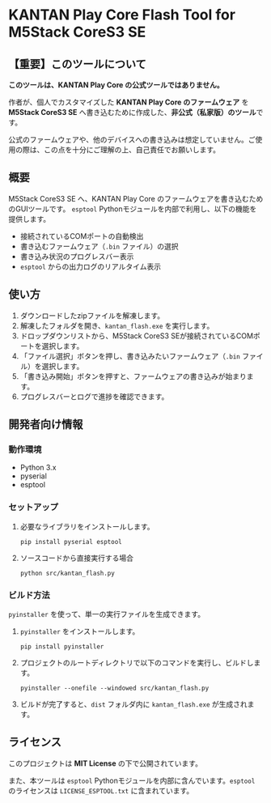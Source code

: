 # KANTAN Play Core Flash Tool for M5Stack CoreS3 SE

## 【重要】このツールについて

**このツールは、KANTAN Play Core の公式ツールではありません。**

作者が、個人でカスタマイズした **KANTAN Play Core のファームウェア** を **M5Stack CoreS3 SE** へ書き込むために作成した、**非公式（私家版）のツール**です。

公式のファームウェアや、他のデバイスへの書き込みは想定していません。ご使用の際は、この点を十分にご理解の上、自己責任でお願いします。

## 概要

M5Stack CoreS3 SE へ、KANTAN Play Core のファームウェアを書き込むためのGUIツールです。
`esptool` Pythonモジュールを内部で利用し、以下の機能を提供します。

-   接続されているCOMポートの自動検出
-   書き込むファームウェア（`.bin` ファイル）の選択
-   書き込み状況のプログレスバー表示
-   `esptool` からの出力ログのリアルタイム表示

## 使い方

1.  ダウンロードしたzipファイルを解凍します。
2.  解凍したフォルダを開き、`kantan_flash.exe` を実行します。
3.  ドロップダウンリストから、M5Stack CoreS3 SEが接続されているCOMポートを選択します。
4.  「ファイル選択」ボタンを押し、書き込みたいファームウェア（`.bin` ファイル）を選択します。
5.  「書き込み開始」ボタンを押すと、ファームウェアの書き込みが始まります。
6.  プログレスバーとログで進捗を確認できます。

## 開発者向け情報

### 動作環境

-   Python 3.x
-   pyserial
-   esptool

### セットアップ

1.  必要なライブラリをインストールします。
    ```shell
    pip install pyserial esptool
    ```
2.  ソースコードから直接実行する場合
    ```shell
    python src/kantan_flash.py
    ```

### ビルド方法

`pyinstaller` を使って、単一の実行ファイルを生成できます。

1.  `pyinstaller` をインストールします。
    ```shell
    pip install pyinstaller
    ```
2.  プロジェクトのルートディレクトリで以下のコマンドを実行し、ビルドします。
    ```shell
    pyinstaller --onefile --windowed src/kantan_flash.py
    ```
3.  ビルドが完了すると、`dist` フォルダ内に `kantan_flash.exe` が生成されます。

## ライセンス

このプロジェクトは **MIT License** の下で公開されています。

また、本ツールは `esptool` Pythonモジュールを内部に含んでいます。`esptool` のライセンスは `LICENSE_ESPTOOL.txt` に含まれています。
